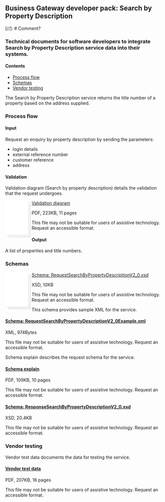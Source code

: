 ## Business Gateway developer pack: Search by Property Description
[//]: # Comment?
### Technical documents for software developers to integrate Search by Property Description service data into their systems.

#### Contents
- [Process flow](#process-flow)
- [Schemas](#schemas)
- [Vendor testing](#vendor-testing)

The Search by Property Description service returns the title number of a property based on the address supplied.

### Process flow

#### Input
Request an enquiry by property description by sending the parameters:

- login details
- external reference number
- customer reference
- address

#### Validation
Validation diagram (Search by property description) details the validation that the request undergoes.

<img style="float: left;" src="../../images/file.png"> <a href="../../pdfs/services/RequestSearchbyPropertyDescriptionValidationDiagramV1_1.pdf">Validation diagram</a>

PDF, 223KB, 11 pages

This file may not be suitable for users of assistive technology. Request an accessible format.
<p />

#### Output
A list of properties and title numbers.

### Schemas

<img style="float: left;" src="../../images/file.png"> <a href="../../schemas/RequestSearchByPropertyDescriptionV2_0.xsd">Schema: RequestSearchByPropertyDescriptionV2_0.xsd</a>

XSD, 10KB

This file may not be suitable for users of assistive technology. Request an accessible format.
<p />

This schema provides sample XML for the service.

#### [Schema: RequestSearchByPropertyDescriptionV2_0Example.xml](../../xml/RequestSearchByPropertyDescriptionV2_0Example.xml)
XML, 974Bytes

This file may not be suitable for users of assistive technology. Request an accessible format.

Schema explain describes the request schema for the service.

#### [Schema explain](../../pdfs/services/RequestSearchByPropertyDescriptionV2_0SchemaExplain.pdf)
PDF, 109KB, 10 pages

This file may not be suitable for users of assistive technology. Request an accessible format.

#### [Schema: ResponseSearchByPropertyDescriptionV2_0.xsd](../../schemas/ResponseSearchByPropertyDescriptionV2_0.xsd)
XSD, 20.4KB

This file may not be suitable for users of assistive technology. Request an accessible format.

### Vendor testing

Vendor test data documents the data for testing the service.

#### [Vendor test data](../../pdfs/services/SearchByPropertyDescriptionVendorTest.pdf)
PDF, 207KB, 16 pages

This file may not be suitable for users of assistive technology. Request an accessible format.
